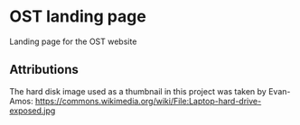 # OST landing page
Landing page for the OST website


## Attributions

The hard disk image used as a thumbnail in this project was taken by Evan-Amos:
https://commons.wikimedia.org/wiki/File:Laptop-hard-drive-exposed.jpg
